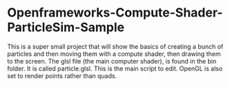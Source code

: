 # Openframeworks-Compute-Shader-ParticleSim-Sample

This is a super small project that will show the basics of creating a bunch of particles and then moving them with a compute shader, then drawing them to the screen. The glsl file (the main computer shader), is found in the bin folder. It is called particle.glsl. This is the main script to edit. OpenGL is also set to render points rather than quads. 
